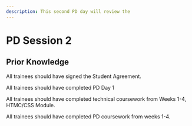 ```yaml
---
description: This second PD day will review the
---
```


# PD Session 2

## Prior Knowledge 

All trainees should have signed the Student Agreement. 

All trainees should have completed PD Day 1

All trainees should have completed technical coursework from Weeks 1-4, HTMC/CSS Module. 

All trainees should have completed PD coursework from weeks 1-4.



